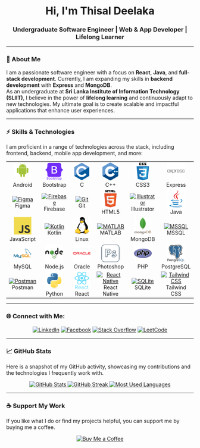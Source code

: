 <h1 align="center">Hi, I'm <strong>Thisal Deelaka</strong></h1>
<h3 align="center">Undergraduate Software Engineer | Web & App Developer | Lifelong Learner</h3>

---

### 🚀 About Me
I am a passionate software engineer with a focus on **React**, **Java**, and **full-stack development**. Currently, I am expanding my skills in **backend development** with **Express** and **MongoDB**.  
As an undergraduate at **Sri Lanka Institute of Information Technology (SLIIT)**, I believe in the power of **lifelong learning** and continuously adapt to new technologies. My ultimate goal is to create scalable and impactful applications that enhance user experiences.

---

### ⚡ Skills & Technologies
I am proficient in a range of technologies across the stack, including frontend, backend, mobile app development, and more:

<div align="center">
 <table>
  <tr>
    <td align="center" width="96">
      <a href="https://developer.android.com" target="_blank" rel="noreferrer">
        <img src="https://raw.githubusercontent.com/devicons/devicon/master/icons/android/android-original-wordmark.svg" alt="Android" width="48" height="48"/>
      </a>
      <br>Android
    </td>
    <td align="center" width="96">
      <a href="https://getbootstrap.com" target="_blank" rel="noreferrer">
        <img src="https://raw.githubusercontent.com/devicons/devicon/master/icons/bootstrap/bootstrap-plain-wordmark.svg" alt="Bootstrap" width="48" height="48"/>
      </a>
      <br>Bootstrap
    </td>
    <td align="center" width="96">
      <a href="https://www.cprogramming.com/" target="_blank" rel="noreferrer">
        <img src="https://raw.githubusercontent.com/devicons/devicon/master/icons/c/c-original.svg" alt="C" width="48" height="48"/>
      </a>
      <br>C
    </td>
    <td align="center" width="96">
      <a href="https://www.w3schools.com/cpp/" target="_blank" rel="noreferrer">
        <img src="https://raw.githubusercontent.com/devicons/devicon/master/icons/cplusplus/cplusplus-original.svg" alt="C++" width="48" height="48"/>
      </a>
      <br>C++
    </td>
    <td align="center" width="96">
      <a href="https://www.w3schools.com/css/" target="_blank" rel="noreferrer">
        <img src="https://raw.githubusercontent.com/devicons/devicon/master/icons/css3/css3-original-wordmark.svg" alt="CSS3" width="48" height="48"/>
      </a>
      <br>CSS3
    </td>
    <td align="center" width="96">
      <a href="https://expressjs.com" target="_blank" rel="noreferrer">
        <img src="https://raw.githubusercontent.com/devicons/devicon/master/icons/express/express-original-wordmark.svg" alt="Express" width="48" height="48"/>
      </a>
      <br>Express
    </td>
  </tr>
  <tr>
    <td align="center" width="96">
      <a href="https://www.figma.com/" target="_blank" rel="noreferrer">
        <img src="https://www.vectorlogo.zone/logos/figma/figma-icon.svg" alt="Figma" width="48" height="48"/>
      </a>
      <br>Figma
    </td>
    <td align="center" width="96">
      <a href="https://firebase.google.com/" target="_blank" rel="noreferrer">
        <img src="https://www.vectorlogo.zone/logos/firebase/firebase-icon.svg" alt="Firebase" width="48" height="48"/>
      </a>
      <br>Firebase
    </td>
    <td align="center" width="96">
      <a href="https://git-scm.com/" target="_blank" rel="noreferrer">
        <img src="https://www.vectorlogo.zone/logos/git-scm/git-scm-icon.svg" alt="Git" width="48" height="48"/>
      </a>
      <br>Git
    </td>
    <td align="center" width="96">
      <a href="https://www.w3.org/html/" target="_blank" rel="noreferrer">
        <img src="https://raw.githubusercontent.com/devicons/devicon/master/icons/html5/html5-original-wordmark.svg" alt="HTML5" width="48" height="48"/>
      </a>
      <br>HTML5
    </td>
    <td align="center" width="96">
      <a href="https://www.adobe.com/in/products/illustrator.html" target="_blank" rel="noreferrer">
        <img src="https://www.vectorlogo.zone/logos/adobe_illustrator/adobe_illustrator-icon.svg" alt="Illustrator" width="48" height="48"/>
      </a>
      <br>Illustrator
    </td>
    <td align="center" width="96">
      <a href="https://www.java.com" target="_blank" rel="noreferrer">
        <img src="https://raw.githubusercontent.com/devicons/devicon/master/icons/java/java-original.svg" alt="Java" width="48" height="48"/>
      </a>
      <br>Java
    </td>
  </tr>
  <tr>
    <td align="center" width="96">
      <a href="https://developer.mozilla.org/en-US/docs/Web/JavaScript" target="_blank" rel="noreferrer">
        <img src="https://raw.githubusercontent.com/devicons/devicon/master/icons/javascript/javascript-original.svg" alt="JavaScript" width="48" height="48"/>
      </a>
      <br>JavaScript
    </td>
    <td align="center" width="96">
      <a href="https://kotlinlang.org" target="_blank" rel="noreferrer">
        <img src="https://www.vectorlogo.zone/logos/kotlinlang/kotlinlang-icon.svg" alt="Kotlin" width="48" height="48"/>
      </a>
      <br>Kotlin
    </td>
    <td align="center" width="96">
      <a href="https://www.linux.org/" target="_blank" rel="noreferrer">
        <img src="https://raw.githubusercontent.com/devicons/devicon/master/icons/linux/linux-original.svg" alt="Linux" width="48" height="48"/>
      </a>
      <br>Linux
    </td>
    <td align="center" width="96">
      <a href="https://www.mathworks.com/" target="_blank" rel="noreferrer">
        <img src="https://upload.wikimedia.org/wikipedia/commons/2/21/Matlab_Logo.png" alt="MATLAB" width="48" height="48"/>
      </a>
      <br>MATLAB
    </td>
    <td align="center" width="96">
      <a href="https://www.mongodb.com/" target="_blank" rel="noreferrer">
        <img src="https://raw.githubusercontent.com/devicons/devicon/master/icons/mongodb/mongodb-original-wordmark.svg" alt="MongoDB" width="48" height="48"/>
      </a>
      <br>MongoDB
    </td>
    <td align="center" width="96">
      <a href="https://www.microsoft.com/en-us/sql-server" target="_blank" rel="noreferrer">
        <img src="https://www.svgrepo.com/show/303229/microsoft-sql-server-logo.svg" alt="MSSQL" width="48" height="48"/>
      </a>
      <br>MSSQL
    </td>
  </tr>
  <tr>
    <td align="center" width="96">
      <a href="https://www.mysql.com/" target="_blank" rel="noreferrer">
        <img src="https://raw.githubusercontent.com/devicons/devicon/master/icons/mysql/mysql-original-wordmark.svg" alt="MySQL" width="48" height="48"/>
      </a>
      <br>MySQL
    </td>
    <td align="center" width="96">
      <a href="https://nodejs.org" target="_blank" rel="noreferrer">
        <img src="https://raw.githubusercontent.com/devicons/devicon/master/icons/nodejs/nodejs-original-wordmark.svg" alt="Node.js" width="48" height="48"/>
      </a>
      <br>Node.js
    </td>
    <td align="center" width="96">
      <a href="https://www.oracle.com/" target="_blank" rel="noreferrer">
        <img src="https://raw.githubusercontent.com/devicons/devicon/master/icons/oracle/oracle-original.svg" alt="Oracle" width="48" height="48"/>
      </a>
      <br>Oracle
    </td>
    <td align="center" width="96">
      <a href="https://www.photoshop.com/en" target="_blank" rel="noreferrer">
        <img src="https://raw.githubusercontent.com/devicons/devicon/master/icons/photoshop/photoshop-line.svg" alt="Photoshop" width="48" height="48"/>
      </a>
      <br>Photoshop
    </td>
    <td align="center" width="96">
      <a href="https://www.php.net" target="_blank" rel="noreferrer">
        <img src="https://raw.githubusercontent.com/devicons/devicon/master/icons/php/php-original.svg" alt="PHP" width="48" height="48"/>
      </a>
      <br>PHP
    </td>
    <td align="center" width="96">
      <a href="https://www.postgresql.org" target="_blank" rel="noreferrer">
        <img src="https://raw.githubusercontent.com/devicons/devicon/master/icons/postgresql/postgresql-original-wordmark.svg" alt="PostgreSQL" width="48" height="48"/>
      </a>
      <br>PostgreSQL
    </td>
  </tr>
  <tr>
    <td align="center" width="96">
      <a href="https://postman.com" target="_blank" rel="noreferrer">
        <img src="https://www.vectorlogo.zone/logos/getpostman/getpostman-icon.svg" alt="Postman" width="48" height="48"/>
      </a>
      <br>Postman
    </td>
    <td align="center" width="96">
      <a href="https://www.python.org" target="_blank" rel="noreferrer">
        <img src="https://raw.githubusercontent.com/devicons/devicon/master/icons/python/python-original.svg" alt="Python" width="48" height="48"/>
      </a>
      <br>Python
    </td>
    <td align="center" width="96">
      <a href="https://reactjs.org/" target="_blank" rel="noreferrer">
        <img src="https://raw.githubusercontent.com/devicons/devicon/master/icons/react/react-original-wordmark.svg" alt="React" width="48" height="48"/>
      </a>
      <br>React
    </td>
    <td align="center" width="96">
      <a href="https://reactnative.dev/" target="_blank" rel="noreferrer">
        <img src="https://reactnative.dev/img/header_logo.svg" alt="React Native" width="48" height="48"/>
      </a>
      <br>React Native
    </td>
    <td align="center" width="96">
      <a href="https://www.sqlite.org/" target="_blank" rel="noreferrer">
        <img src="https://www.vectorlogo.zone/logos/sqlite/sqlite-icon.svg" alt="SQLite" width="48" height="48"/>
      </a>
      <br>SQLite
    </td>
    <td align="center" width="96">
      <a href="https://tailwindcss.com/" target="_blank" rel="noreferrer">
        <img src="https://www.vectorlogo.zone/logos/tailwindcss/tailwindcss-icon.svg" alt="Tailwind CSS" width="48" height="48"/>
      </a>
      <br>Tailwind CSS
    </td>
  </tr>
</table>
</div>

---

### 🌐 Connect with Me:
<p align="center">
  <a href="https://linkedin.com/in/thisaldeelaka" target="_blank"><img align="center" src="https://img.icons8.com/color/48/000000/linkedin.png" alt="LinkedIn" /></a>
  <a href="https://fb.com/thisaldeelaka" target="_blank"><img align="center" src="https://img.icons8.com/color/48/000000/facebook-new.png" alt="Facebook" /></a>
  <a href="https://stackoverflow.com/users/thisaldeelaka" target="_blank"><img align="center" src="https://img.icons8.com/color/48/000000/stackoverflow.png" alt="Stack Overflow" /></a>
  <a href="https://www.leetcode.com/thisalrsen" target="_blank"><img align="center" src="https://img.icons8.com/external-tal-revivo-color-tal-revivo/48/000000/external-level-up-your-coding-skills-and-quickly-land-a-job-logo-color-tal-revivo.png" alt="LeetCode" /></a>
</p>

---
### 📈 GitHub Stats
Here is a snapshot of my GitHub activity, showcasing my contributions and the technologies I frequently work with.

<p align="center">
  <a href="https://github.com/ThisalDeelaka">
    <img src="https://github-readme-stats.vercel.app/api?username=ThisalDeelaka&show_icons=true&hide_title=true&hide=prs&theme=dark" alt="GitHub Stats" />
  </a>
  <a href="https://github.com/ThisalDeelaka">
    <img src="https://github-readme-streak-stats.herokuapp.com/?user=ThisalDeelaka&theme=dark" alt="GitHub Streak" />
  </a>
  <a href="https://github.com/ThisalDeelaka">
    <img src="https://github-readme-stats.vercel.app/api/top-langs/?username=ThisalDeelaka&layout=compact&hide=html&langs_count=8&theme=dark" alt="Most Used Languages" />
  </a>
</p>

---

### ☕ Support My Work
If you like what I do or find my projects helpful, you can support me by buying me a coffee.

<p align="center">
  <a href="https://www.buymeacoffee.com/thisaldeelaka" target="_blank">
    <img src="https://cdn.buymeacoffee.com/buttons/v2/default-yellow.png" height="50" width="210" alt="Buy Me a Coffee" />
  </a>
</p>
